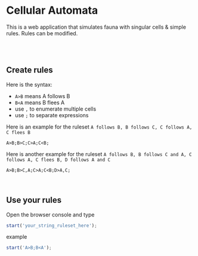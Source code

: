 # Cellular Automata

This is a web application that simulates fauna with singular cells & simple rules.
Rules can be modified.


<br/><br/>

## Create rules

Here is the syntax:
* `A>B` means A follows B
* `B<A` means B flees A
* use `,` to enumerate multiple cells
* use `;` to separate expressions  

Here is an example for the ruleset `A follows B, B follows C, C follows A, C flees B`
```
A>B;B>C;C>A;C<B;
```

Here is another example for the ruleset `A follows B, B follows C and A, C follows A, C flees B, D follows A and C`
```
A>B;B>C,A;C>A;C<B;D>A,C;
```

<br/>

## Use your rules

Open the browser console and type
```js
start('your_string_ruleset_here');
```

example
```js
start('A>B;B<A');
```